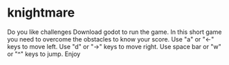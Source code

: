 # knightmare
Do you like challenges
Download godot to run the game.
In this short game you need to overcome the obstacles to know your score.
Use "a" or "<-" keys to move left.
Use "d" or "->" keys to move right.
Use space bar or "w" or "^" keys to jump.
Enjoy
